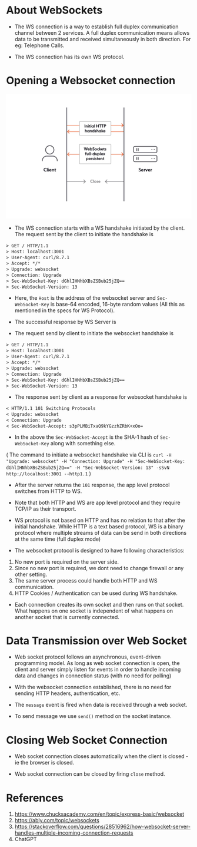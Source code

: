 # About WebSockets

- The WS connection is a way to establish full duplex communication channel between 2 services. A full duplex communication means allows data to be transmitted and received simultaneously in both direction. For eg: Telephone Calls.

- The WS connection has its own WS protocol.

# Opening a Websocket connection

![Web Socket Protocol](img/websocketProtocol.png)

- The WS connection starts with a WS handshake initiated by the client. The request sent by the client to initiate the handshake is

```
> GET / HTTP/1.1
> Host: localhost:3001
> User-Agent: curl/8.7.1
> Accept: */*
> Upgrade: websocket
> Connection: Upgrade
> Sec-WebSocket-Key: dGhlIHNhbXBsZSBub25jZQ==
> Sec-WebSocket-Version: 13
```

- Here, the `Host` is the address of the websocket server and `Sec-WebSocket-Key` is base-64 encoded, 16-byte random values (All this as mentioned in the specs for WS Protocol).

- The successful response by WS Server is

- The request send by client to initiate the websocket handshake is

```
> GET / HTTP/1.1
> Host: localhost:3001
> User-Agent: curl/8.7.1
> Accept: */*
> Upgrade: websocket
> Connection: Upgrade
> Sec-WebSocket-Key: dGhlIHNhbXBsZSBub25jZQ==
> Sec-WebSocket-Version: 13
```

- The response sent by client as a response for websocket handshake is

```
< HTTP/1.1 101 Switching Protocols
< Upgrade: websocket
< Connection: Upgrade
< Sec-WebSocket-Accept: s3pPLMBiTxaQ9kYGzzhZRbK+xOo=
```

- In the above the `Sec-WebSocket-Accept` is the SHA-1 hash of `Sec-WebSocket-Key` along with something else.

( The command to initiate a websocket handshake via CLI is `curl -H "Upgrade: websocket" -H "Connection: Upgrade" -H "Sec-WebSocket-Key: dGhlIHNhbXBsZSBub25jZQ==" -H "Sec-WebSocket-Version: 13" -sSvN http://localhost:3001 --http1.1` )

- After the server returns the `101` response, the app level protocol switches from HTTP to WS.

- Note that both HTTP and WS are app level protocol and they require TCP/IP as their transport.

- WS protocol is not based on HTTP and has no relation to that after the initial handshake. While HTTP is a text based protocol, WS is a binary protocol where multiple streams of data can be send in both directions at the same time (full duplex mode)

- The websocket protocol is designed to have following characteristics:

1. No new port is required on the server side.
2. Since no new port is required, we dont need to change firewall or any other setting.
3. The same server process could handle both HTTP and WS communication.
4. HTTP Cookies / Authentication can be used during WS handshake.

- Each connection creates its own socket and then runs on that socket. What happens on one socket is independent of what happens on another socket that is currently connected.

# Data Transmission over Web Socket

- Web socket protocol follows an asynchronous, event-driven programming model. As long as web socket connection is open, the client and server simply listen for events in order to handle incoming data and changes in connection status (with no need for polling)

- With the websocket connection established, there is no need for sending HTTP headers, authentication, etc.

- The `message` event is fired when data is received through a web socket.

- To send message we use `send()` method on the socket instance.

# Closing Web Socket Connection

- Web socket connection closes automatically when the client is closed - ie the browser is closed.

- Web socket connection can be closed by firing `close` method.

# References

1. https://www.chucksacademy.com/en/topic/express-basic/websocket
2. https://ably.com/topic/websockets
3. https://stackoverflow.com/questions/28516962/how-websocket-server-handles-multiple-incoming-connection-requests
4. ChatGPT
